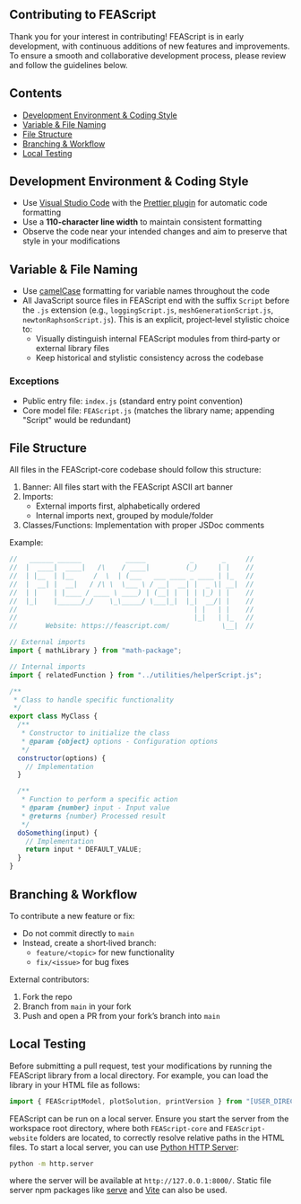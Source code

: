 ## Contributing to FEAScript

Thank you for your interest in contributing! FEAScript is in early development, with continuous additions of new features and improvements. To ensure a smooth and collaborative development process, please review and follow the guidelines below.

## Contents

- [Development Environment & Coding Style](#development-environment--coding-style)
- [Variable & File Naming](#variable--file-naming)
- [File Structure](#file-structure)
- [Branching & Workflow](#branching--workflow)
- [Local Testing](#local-testing)

## Development Environment & Coding Style

- Use [Visual Studio Code](https://code.visualstudio.com/) with the [Prettier plugin](https://marketplace.visualstudio.com/items?itemName=esbenp.prettier-vscode) for automatic code formatting
- Use a **110-character line width** to maintain consistent formatting
- Observe the code near your intended changes and aim to preserve that style in your modifications

## Variable & File Naming

- Use [camelCase](https://en.wikipedia.org/wiki/Camel_case) formatting for variable names throughout the code
- All JavaScript source files in FEAScript end with the suffix `Script` before the `.js` extension (e.g., `loggingScript.js`, `meshGenerationScript.js`, `newtonRaphsonScript.js`). This is an explicit, project‑level stylistic choice to:
  - Visually distinguish internal FEAScript modules from third‑party or external library files
  - Keep historical and stylistic consistency across the codebase

### Exceptions

- Public entry file: `index.js` (standard entry point convention)
- Core model file: `FEAScript.js` (matches the library name; appending "Script" would be redundant)

## File Structure

All files in the FEAScript-core codebase should follow this structure:

1.  Banner: All files start with the FEAScript ASCII art banner
2.  Imports:
    - External imports first, alphabetically ordered
    - Internal imports next, grouped by module/folder
3.  Classes/Functions: Implementation with proper JSDoc comments

Example:

```javascript
//   ______ ______           _____           _       _     //
//  |  ____|  ____|   /\    / ____|         (_)     | |    //
//  | |__  | |__     /  \  | (___   ___ ____ _ ____ | |_   //
//  |  __| |  __|   / /\ \  \___ \ / __|  __| |  _ \| __|  //
//  | |    | |____ / ____ \ ____) | (__| |  | | |_) | |    //
//  |_|    |______/_/    \_\_____/ \___|_|  |_|  __/| |    //
//                                            | |   | |    //
//                                            |_|   | |_   //
//       Website: https://feascript.com/             \__|  //

// External imports
import { mathLibrary } from "math-package";

// Internal imports
import { relatedFunction } from "../utilities/helperScript.js";

/**
 * Class to handle specific functionality
 */
export class MyClass {
  /**
   * Constructor to initialize the class
   * @param {object} options - Configuration options
   */
  constructor(options) {
    // Implementation
  }

  /**
   * Function to perform a specific action
   * @param {number} input - Input value
   * @returns {number} Processed result
   */
  doSomething(input) {
    // Implementation
    return input * DEFAULT_VALUE;
  }
}
```

## Branching & Workflow

To contribute a new feature or fix:

- Do not commit directly to `main`
- Instead, create a short‑lived branch:
  - `feature/<topic>` for new functionality
  - `fix/<issue>` for bug fixes

External contributors:

1.  Fork the repo
2.  Branch from `main` in your fork
3.  Push and open a PR from your fork’s branch into `main`

## Local Testing

Before submitting a pull request, test your modifications by running the FEAScript library from a local directory. For example, you can load the library in your HTML file as follows:

```javascript
import { FEAScriptModel, plotSolution, printVersion } from "[USER_DIRECTORY]/FEAScript-core/src/index.js";
```

FEAScript can be run on a local server. Ensure you start the server from the workspace root directory, where both `FEAScript-core` and `FEAScript-website` folders are located, to correctly resolve relative paths in the HTML files. To start a local server, you can use [Python HTTP Server](https://docs.python.org/3/library/http.server.html):

```bash
python -m http.server
```

where the server will be available at `http://127.0.0.1:8000/`. Static file server npm packages like [serve](https://github.com/vercel/serve#readme) and [Vite](https://vite.dev/) can also be used.
